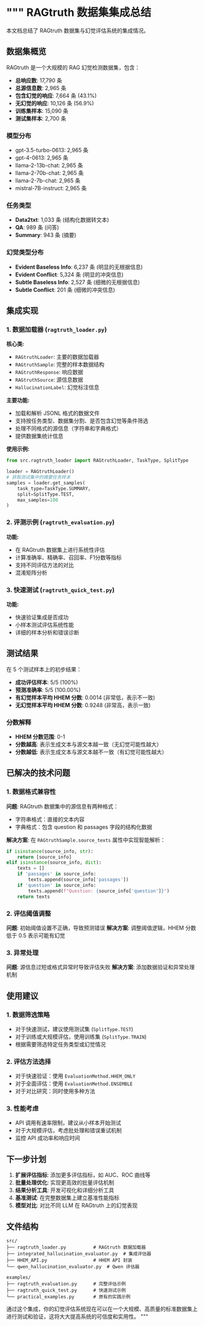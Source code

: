 """
RAGtruth 数据集集成总结
===================

本文档总结了 RAGtruth 数据集与幻觉评估系统的集成情况。

## 数据集概览

RAGtruth 是一个大规模的 RAG 幻觉检测数据集，包含：
- **总响应数**: 17,790 条
- **总源信息数**: 2,965 条
- **包含幻觉的响应**: 7,664 条 (43.1%)
- **无幻觉的响应**: 10,126 条 (56.9%)
- **训练集样本**: 15,090 条
- **测试集样本**: 2,700 条

### 模型分布
- gpt-3.5-turbo-0613: 2,965 条
- gpt-4-0613: 2,965 条
- llama-2-13b-chat: 2,965 条
- llama-2-70b-chat: 2,965 条
- llama-2-7b-chat: 2,965 条
- mistral-7B-instruct: 2,965 条

### 任务类型
- **Data2txt**: 1,033 条 (结构化数据转文本)
- **QA**: 989 条 (问答)
- **Summary**: 943 条 (摘要)

### 幻觉类型分布
- **Evident Baseless Info**: 6,237 条 (明显的无根据信息)
- **Evident Conflict**: 5,324 条 (明显的冲突信息)  
- **Subtle Baseless Info**: 2,527 条 (细微的无根据信息)
- **Subtle Conflict**: 201 条 (细微的冲突信息)

## 集成实现

### 1. 数据加载器 (`ragtruth_loader.py`)

**核心类:**
- `RAGtruthLoader`: 主要的数据加载器
- `RAGtruthSample`: 完整的样本数据结构
- `RAGtruthResponse`: 响应数据
- `RAGtruthSource`: 源信息数据
- `HallucinationLabel`: 幻觉标注信息

**主要功能:**
- 加载和解析 JSONL 格式的数据文件
- 支持按任务类型、数据集分割、是否包含幻觉等条件筛选
- 处理不同格式的源信息（字符串和字典格式）
- 提供数据集统计信息

**使用示例:**
```python
from src.ragtruth_loader import RAGtruthLoader, TaskType, SplitType

loader = RAGtruthLoader()
# 获取测试集中的摘要任务样本
samples = loader.get_samples(
    task_type=TaskType.SUMMARY,
    split=SplitType.TEST,
    max_samples=100
)
```

### 2. 评测示例 (`ragtruth_evaluation.py`)

**功能:**
- 在 RAGtruth 数据集上进行系统性评估
- 计算准确率、精确率、召回率、F1分数等指标
- 支持不同评估方法的对比
- 混淆矩阵分析

### 3. 快速测试 (`ragtruth_quick_test.py`)

**功能:**
- 快速验证集成是否成功
- 小样本测试评估系统性能
- 详细的样本分析和错误诊断

## 测试结果

在 5 个测试样本上的初步结果：
- **成功评估样本**: 5/5 (100%)
- **预测准确率**: 5/5 (100.00%)
- **有幻觉样本平均 HHEM 分数**: 0.0014 (非常低，表示不一致)
- **无幻觉样本平均 HHEM 分数**: 0.9248 (非常高，表示一致)

### 分数解释
- **HHEM 分数范围**: 0-1
- **分数越高**: 表示生成文本与源文本越一致（无幻觉可能性越大）
- **分数越低**: 表示生成文本与源文本越不一致（有幻觉可能性越大）

## 已解决的技术问题

### 1. 数据格式兼容性
**问题**: RAGtruth 数据集中的源信息有两种格式：
- 字符串格式：直接的文本内容
- 字典格式：包含 question 和 passages 字段的结构化数据

**解决方案**: 在 `RAGtruthSample.source_texts` 属性中实现智能解析：
```python
if isinstance(source_info, str):
    return [source_info]
elif isinstance(source_info, dict):
    texts = []
    if 'passages' in source_info:
        texts.append(source_info['passages'])
    if 'question' in source_info:
        texts.append(f"Question: {source_info['question']}")
    return texts
```

### 2. 评估阈值调整
**问题**: 初始阈值设置不正确，导致预测错误
**解决方案**: 调整阈值逻辑，HHEM 分数低于 0.5 表示可能有幻觉

### 3. 异常处理
**问题**: 源信息过短或格式异常时导致评估失败
**解决方案**: 添加数据验证和异常处理机制

## 使用建议

### 1. 数据筛选策略
- 对于快速测试，建议使用测试集 (`SplitType.TEST`)
- 对于训练或大规模评估，使用训练集 (`SplitType.TRAIN`)
- 根据需要筛选特定任务类型或幻觉情况

### 2. 评估方法选择
- 对于快速验证：使用 `EvaluationMethod.HHEM_ONLY`
- 对于全面评估：使用 `EvaluationMethod.ENSEMBLE`
- 对于对比研究：同时使用多种方法

### 3. 性能考虑
- API 调用有速率限制，建议从小样本开始测试
- 对于大规模评估，考虑批处理和错误重试机制
- 监控 API 成功率和响应时间

## 下一步计划

1. **扩展评估指标**: 添加更多评估指标，如 AUC、ROC 曲线等
2. **批量处理优化**: 实现更高效的批量评估机制
3. **结果分析工具**: 开发可视化和详细分析工具
4. **基准测试**: 在完整数据集上建立基准性能指标
5. **模型对比**: 对比不同 LLM 在 RAGtruth 上的幻觉表现

## 文件结构

```
src/
├── ragtruth_loader.py          # RAGtruth 数据加载器
├── integrated_hallucination_evaluator.py  # 集成评估器
├── HHEM_API.py                 # HHEM API 封装
└── qwen_hallucination_evaluator.py  # Qwen 评估器

examples/
├── ragtruth_evaluation.py      # 完整评估示例
├── ragtruth_quick_test.py      # 快速测试示例
└── practical_examples.py       # 原有的实践示例
```

通过这个集成，你的幻觉评估系统现在可以在一个大规模、高质量的标准数据集上进行测试和验证，这将大大提高系统的可信度和实用性。
"""
